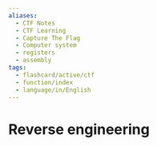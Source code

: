 ```yaml
---
aliases:
  - CTF Notes
  - CTF Learning
  - Capture The Flag
  - Computer system
  - registers
  - assembly
tags:
  - flashcard/active/ctf
  - function/index
  - language/in/English
---
```


# Reverse engineering 


